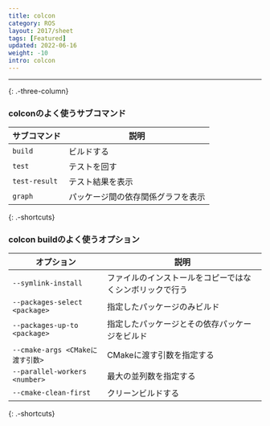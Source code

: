 ```yaml
---
title: colcon
category: ROS
layout: 2017/sheet
tags: [Featured]
updated: 2022-06-16
weight: -10
intro: colcon
---
```


---------------

{: .-three-column}

### colconのよく使うサブコマンド


| サブコマンド     | 説明               |
| ---          | ---                       |
| `build`  | ビルドする        |
| `test` | テストを回す |
| `test-result` | テスト結果を表示 |
| `graph` | パッケージ間の依存関係グラフを表示 |
{: .-shortcuts}

### colcon buildのよく使うオプション

| オプション     | 説明                        |
| ---          | ---                                |
| `--symlink-install` | ファイルのインストールをコピーではなくシンボリックで行う                      |
| `--packages-select <package>` | 指定したパッケージのみビルド |
| `--packages-up-to <package>`          | 指定したパッケージとその依存パッケージをビルド                        |
| `--cmake-args <CMakeに渡す引数>`  | CMakeに渡す引数を指定する |
| `--parallel-workers <number>`| 最大の並列数を指定する |
| `--cmake-clean-first` | クリーンビルドする |
{: .-shortcuts}


